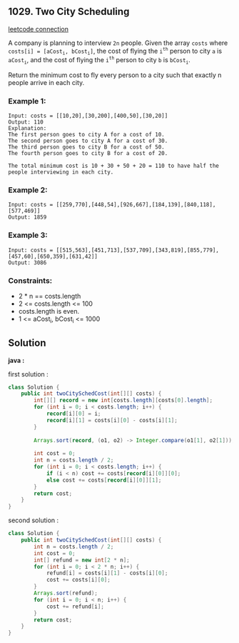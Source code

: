 ## 1029. Two City Scheduling

[leetcode connection](https://leetcode.com/problems/two-city-scheduling/)

A company is planning to interview `2n` people. Given the array `costs` where `costs[i] = [aCost`<sub>`i`</sub>`, bCost`<sub>`i`</sub>`]`, the cost of flying the `i`<sup>`th`</sup> person to city `a` is `aCost`<sub>`i`</sub>, and the cost of flying the `i`<sup>`th`</sup> person to city `b` is `bCost`<sub>`i`</sub>.

Return the minimum cost to fly every person to a city such that exactly n people arrive in each city.

### Example 1:
```
Input: costs = [[10,20],[30,200],[400,50],[30,20]]
Output: 110
Explanation: 
The first person goes to city A for a cost of 10.
The second person goes to city A for a cost of 30.
The third person goes to city B for a cost of 50.
The fourth person goes to city B for a cost of 20.

The total minimum cost is 10 + 30 + 50 + 20 = 110 to have half the people interviewing in each city.
```

### Example 2:
```
Input: costs = [[259,770],[448,54],[926,667],[184,139],[840,118],[577,469]]
Output: 1859
```

### Example 3:
```
Input: costs = [[515,563],[451,713],[537,709],[343,819],[855,779],[457,60],[650,359],[631,42]]
Output: 3086
```

### Constraints:

* 2 * n == costs.length
* 2 <= costs.length <= 100
* costs.length is even.
* 1 <= aCost<sub>i</sub>, bCost<sub>i</sub> <= 1000

## Solution

**java :**

first solution :
```java
class Solution {
    public int twoCitySchedCost(int[][] costs) {
        int[][] record = new int[costs.length][costs[0].length];
        for (int i = 0; i < costs.length; i++) {
            record[i][0] = i;
            record[i][1] = costs[i][0] - costs[i][1];
        }
        
        Arrays.sort(record, (o1, o2) -> Integer.compare(o1[1], o2[1]));
        
        int cost = 0;
        int n = costs.length / 2;
        for (int i = 0; i < costs.length; i++) {
            if (i < n) cost += costs[record[i][0]][0];
            else cost += costs[record[i][0]][1];
        }
        return cost;
    }
}
```

second solution :
```java
class Solution {
    public int twoCitySchedCost(int[][] costs) {
        int n = costs.length / 2;
        int cost = 0;
        int[] refund = new int[2 * n];
        for (int i = 0; i < 2 * n; i++) {
            refund[i] = costs[i][1] - costs[i][0];
            cost += costs[i][0];
        }
        Arrays.sort(refund);
        for (int i = 0; i < n; i++) {
            cost += refund[i];
        }
        return cost;
    }
}
```